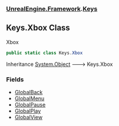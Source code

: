 ### [UnrealEngine.Framework](./UnrealEngine-Framework.md 'UnrealEngine.Framework').[Keys](./Keys.md 'UnrealEngine.Framework.Keys')
## Keys.Xbox Class
Xbox  
```csharp
public static class Keys.Xbox
```
Inheritance [System.Object](https://docs.microsoft.com/en-us/dotnet/api/System.Object 'System.Object') &#129106; Keys.Xbox  
### Fields
- [GlobalBack](./Keys-Xbox-GlobalBack.md 'UnrealEngine.Framework.Keys.Xbox.GlobalBack')
- [GlobalMenu](./Keys-Xbox-GlobalMenu.md 'UnrealEngine.Framework.Keys.Xbox.GlobalMenu')
- [GlobalPause](./Keys-Xbox-GlobalPause.md 'UnrealEngine.Framework.Keys.Xbox.GlobalPause')
- [GlobalPlay](./Keys-Xbox-GlobalPlay.md 'UnrealEngine.Framework.Keys.Xbox.GlobalPlay')
- [GlobalView](./Keys-Xbox-GlobalView.md 'UnrealEngine.Framework.Keys.Xbox.GlobalView')
